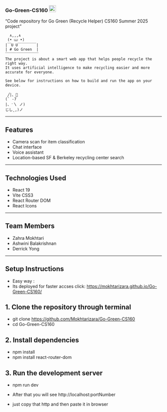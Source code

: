 ### Go-Green-CS160 <img src="https://slackmojis.com/emojis/26042-recycle/image/1680406223/recycle.gif" width="22"/>
“Code repository for Go Green (Recycle Helper) CS160 Summer 2025 project”

<div align="left">

```
  ∧,,,∧
 (• ⩊ •)
|￣U U￣￣￣￣￣|
| # Go Green  |
￣￣￣￣￣￣￣￣￣
The project is about a smart web app that helps people recycle the right way.
It uses artificial intelligence to make recycling easier and more accurate for everyone.

See below for instructions on how to build and run the app on your device.

 ╱|、🌱
(` -7
|、⁻〵 ノ)
じしˍ,)ノ
```
</div>

-------------------------------------------
## Features
- Camera scan for item classification
- Chat interface
- Voice assistant
- Location-based SF & Berkeley recycling center search
-------------------------------------------
##  Technologies Used
- React 19
- Vite CSS3
- React Router DOM
- React Icons
-------------------------------------------
## Team Members
- Zahra Mokhtari 
- Ashwini Balakrishnan 
- Derrick Yong
-------------------------------------------
## Setup Instructions
- Easy way :
- Its deployed for faster accses click: https://mokhtarizara.github.io/Go-Green-CS160/

## 1. Clone the repository through terminal

- git clone https://github.com/Mokhtarizara/Go-Green-CS160
- cd Go-Green-CS160

## 2. Install dependencies
- npm install
- npm install react-router-dom  

## 3. Run the development server
- npm run dev

- After that you will see http://localhost:portNumber
- just copy that http and then paste it in browser 
